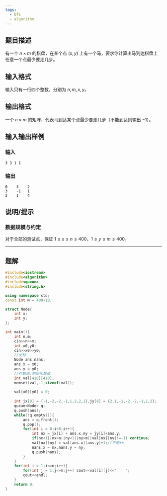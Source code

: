 ```yaml
---
tags:
  - bfs
  - algorithm
---
```


## 题目描述

有一个 $n \times m$ 的棋盘，在某个点 $(x, y)$ 上有一个马，要求你计算出马到达棋盘上任意一个点最少要走几步。

## 输入格式

输入只有一行四个整数，分别为 $n, m, x, y$。

## 输出格式

一个 $n \times m$ 的矩阵，代表马到达某个点最少要走几步（不能到达则输出 $-1$）。

## 输入输出样例 

### 输入

```
3 3 1 1
```

### 输出

```
0    3    2    
3    -1   1    
2    1    4
```

## 说明/提示

### 数据规模与约定

对于全部的测试点，保证 $1 \leq x \leq n \leq 400$，$1 \leq y \leq m \leq 400$。

---
## 题解
```cpp
#include<iostream>
#include<algorithm>
#include<queue>
#include<string.h>

using namespace std;
const int N = 400+10;

struct Node{
    int x;
    int y;
};

int main(){
    int n,m;
    cin>>n>>m;
    int x0,y0;
    cin>>x0>>y0;
    //坐标
    Node ans,nans;
    ans.x = x0;
    ans.y = y0;
    //存数值,初始化数值
    int val[410][410];
    memset(val,-1,sizeof(val));
    
    val[x0][y0] = 0;
   
    int jx[8] = {-1,-2,-2,-1,1,2,2,1},jy[8] = {2,1,-1,-2,-2,-1,1,2};
    queue<Node> q;
    q.push(ans);
    while(!q.empty()){
        ans = q.front();
        q.pop();
        for(int i = 0;i<8;i++){
            int nx = jx[i] + ans.x,ny = jy[i]+ans.y;
            if(nx<1||nx>n||ny<1||ny>m||val[nx][ny]!=-1) continue;
            val[nx][ny] = val[ans.x][ans.y]+1;//不能++
            nans.x = nx,nans.y = ny;
            q.push(nans);
        }
    }
    for(int i = 1;i<=n;i++){
        for(int j = 1;j<=m;j++) cout<<val[i][j]<<"    ";
        cout<<endl;
    }
    return 0;
}
```